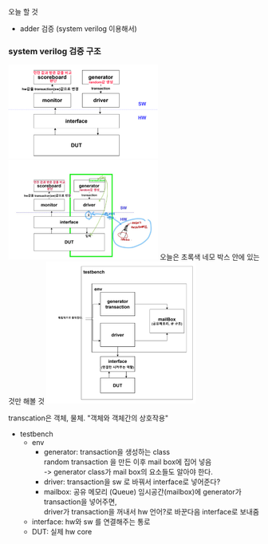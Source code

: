 오늘 할 것

- adder 검증 (system verilog 이용해서)

### system verilog 검증 구조
<img src="https://github.com/goeun-oh/systemVerilog/blob/main/4_4/Adder검증/systemverilog_constructor.png" width=300px>  

<img src="https://github.com/goeun-oh/systemVerilog/blob/main/4_4/Adder검증/png2.jpg" width=300px>
오늘은 초록색 네모 박스 안에 있는 것만 해볼 것


<img src="https://github.com/goeun-oh/systemVerilog/blob/main/4_4/Adder검증/png3.png" width=300px>

transcation은 객체, 물체.
"객체와 객체간의 상호작용"

- testbench
  - env
    - generator:
      transaction을 생성하는 class  
      random transaction 을 만든 이후 mail box에 집어 넣음  
      -> generator class가 mail box의 요소들도 알아야 한다.  
    - driver: transaction을 sw 로 바꿔서 interface로 넣어준다?  
    - mailbox: 공유 메모리 (Queue)
      임시공간(mailbox)에 generator가 transaction을 넣어주면,  
      driver가 transaction을 꺼내서 hw 언어?로 바꾼다음 interface로 보내줌
  - interface: hw와 sw 를 연결해주는 통로
  - DUT: 실제 hw core
